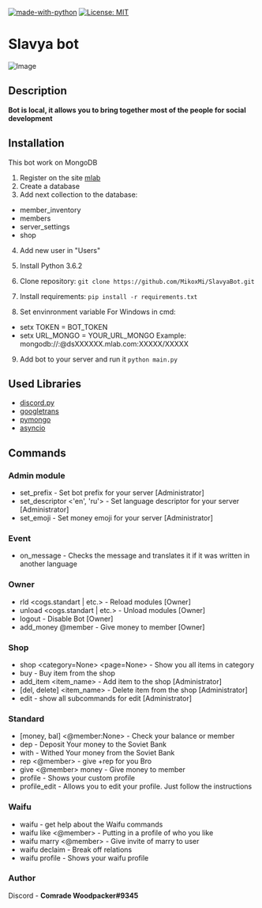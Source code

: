 [![made-with-python](https://img.shields.io/badge/Made%20with-Python-1f425f.svg)](https://www.python.org/)
[![License: MIT](https://img.shields.io/badge/License-MIT-yellow.svg)](https://opensource.org/licenses/MIT)
# Slavya bot
![Image](https://i.imgur.com/Oxv2kKf.png)
## Description

**Bot is local, it allows you to bring together most of the people for social development**

## Installation

This bot work on MongoDB

1. Register on the site [mlab](https://mlab.com)
2. Create a database
3. Add next collection to the database:
- member_inventory
- members
- server_settings
- shop
4. Add new user in "Users"

5. Install Python 3.6.2

6. Clone repository:
``` git clone https://github.com/MikoxMi/SlavyaBot.git ```

7. Install requirements:
```pip install -r requirements.txt```

8. Set envinronment variable
For Windows in cmd:
- setx TOKEN = BOT_TOKEN
- setx URL_MONGO = YOUR_URL_MONGO Example: mongodb://<dbuser>:<dbpassword>@dsXXXXXX.mlab.com:XXXXX/XXXXX

9. Add bot to your server and run it
```python main.py```

## Used Libraries
- [discord.py](https://github.com/Rapptz/discord.py)
- [googletrans](https://pypi.org/project/googletrans/)
- [pymongo](https://pypi.org/project/pymongo/)
- [asyncio](https://pypi.org/project/asyncio/)

## Commands
### Admin module
- set_prefix <prefix> - Set bot prefix for your server [Administrator]
- set_descriptor <'en', 'ru'> - Set language descriptor for your server [Administrator]
- set_emoji <emoji> - Set money emoji for your server [Administrator]
### Event
- on_message - Checks the message and translates it if it was written in another language
### Owner
- rld <cogs.standart | etc.> - Reload modules [Owner]
- unload <cogs.standart | etc.> - Unload modules [Owner]
- logout - Disable Bot [Owner]
- add_money @member <money> - Give money to member [Owner]
### Shop
- shop <category=None> <page=None> - Show you all items in category
- buy <item> - Buy item from the shop
- add_item <item_name> - Add item to the shop [Administrator]
- [del, delete] <item_name> - Delete item from the shop [Administrator]
- edit - show all subcommands for edit [Administrator]
### Standard
- [money, bal] <@member:None> - Check your balance or member
- dep <money> - Deposit Your money to the Soviet Bank
- with <money> - Withed Your money from the Soviet Bank
- rep <@member> - give +rep for you Bro
- give <@member> money - Give money to member
- profile - Shows your custom profile
- profile_edit - Allows you to edit your profile. Just follow the instructions
### Waifu
- waifu - get help about the Waifu commands
- waifu like <@member> - Putting in a profile of who you like
- waifu marry <@member> - Give invite of marry to user
- waifu declaim - Break off relations
- waifu profile - Shows your waifu profile
### Author
Discord - **Comrade Woodpacker#9345**
